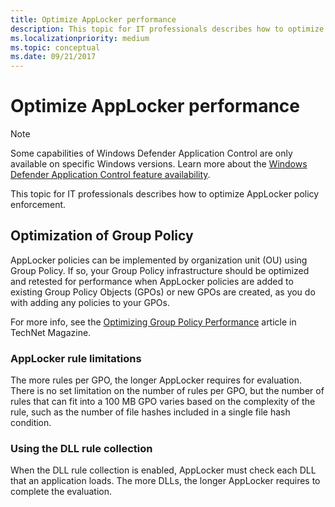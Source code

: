 ```yaml
---
title: Optimize AppLocker performance
description: This topic for IT professionals describes how to optimize AppLocker policy enforcement.
ms.localizationpriority: medium
ms.topic: conceptual
ms.date: 09/21/2017
---
```


# Optimize AppLocker performance

>[!NOTE]
>Some capabilities of Windows Defender Application Control are only available on specific Windows versions. Learn more about the [Windows Defender Application Control feature availability](/windows/security/threat-protection/windows-defender-application-control/feature-availability).

This topic for IT professionals describes how to optimize AppLocker policy enforcement.

## Optimization of Group Policy

AppLocker policies can be implemented by organization unit (OU) using Group Policy. If so, your Group Policy infrastructure should be optimized and retested for performance when AppLocker policies are added to existing Group Policy Objects (GPOs) or new GPOs are created, as you do with adding any policies to your GPOs.

For more info, see the [Optimizing Group Policy Performance](/previous-versions/technet-magazine/cc137720(v=msdn.10)) article in TechNet Magazine.

### AppLocker rule limitations

The more rules per GPO, the longer AppLocker requires for evaluation. There is no set limitation on the number of rules per GPO, but the number of rules that can fit into a 100 MB GPO varies based on the complexity of the rule, such as the number of file hashes included in a single file hash 
condition.

### Using the DLL rule collection

When the DLL rule collection is enabled, AppLocker must check each DLL that an application loads. The more DLLs, the longer AppLocker requires to complete the evaluation.
